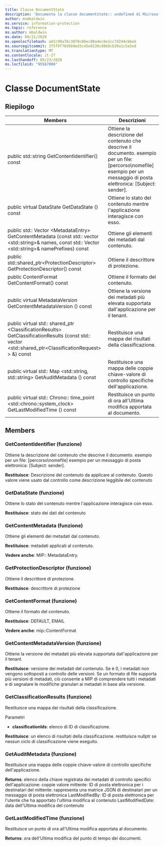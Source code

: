 ```yaml
---
title: Classe DocumentState
description: 'Documenta la classe documentstate:: undefined di Microsoft Information Protection (MIP) SDK.'
author: msmbaldwin
ms.service: information-protection
ms.topic: reference
ms.author: mbaldwin
ms.date: 09/21/2020
ms.openlocfilehash: ad1c99a76c3078c86ec80a4ec6e1cc7d244cbbeb
ms.sourcegitcommit: 3f5f9f7695b9ed3c45e9230cd8b8cb39a1c5a5ed
ms.translationtype: MT
ms.contentlocale: it-IT
ms.lasthandoff: 09/23/2020
ms.locfileid: "95567008"
---
```

# <a name="class-documentstate"></a>Classe DocumentState 
  
## <a name="summary"></a>Riepilogo
 Members                        | Descrizioni                                
--------------------------------|---------------------------------------------
public std::string GetContentIdentifier() const  |  Ottiene la descrizione del contenuto che descrive il documento. esempio per un file: [percorso\nomefile] esempio per un messaggio di posta elettronica: [Subject: sender].
public virtual DataState GetDataState () const  |  Ottiene lo stato del contenuto mentre l'applicazione interagisce con esso.
public std:: Vector \<MetadataEntry\> GetContentMetadata (const std:: vector \<std::string\>& names, const std:: Vector \<std::string\>& namePrefixes) const  |  Ottiene gli elementi dei metadati dal contenuto.
public std::shared_ptr\<ProtectionDescriptor\> GetProtectionDescriptor() const  |  Ottiene il descrittore di protezione.
public ContentFormat GetContentFormat() const  |  Ottiene il formato del contenuto.
public virtual MetadataVersion GetContentMetadataVersion () const  |  Ottiene la versione dei metadati più elevata supportata dall'applicazione per il tenant.
public virtual std:: shared_ptr \<ClassificationResults\> GetClassificationResults (const std:: vector \<std::shared_ptr\<ClassificationRequest\> \> &) const  |  Restituisce una mappa dei risultati della classificazione.
public virtual std:: Map \<std::string, std::string\> GetAuditMetadata () const  |  Restituisce una mappa delle coppie chiave-valore di controllo specifiche dell'applicazione.
public virtual std:: Chrono:: time_point \<std::chrono::system_clock\> GetLastModifiedTime () const  |  Restituisce un punto di ora all'Ultima modifica apportata al documento.
  
## <a name="members"></a>Members
  
### <a name="getcontentidentifier-function"></a>GetContentIdentifier (funzione)
Ottiene la descrizione del contenuto che descrive il documento. esempio per un file: [percorso\nomefile] esempio per un messaggio di posta elettronica: [Subject: sender].

  
**Restituisce**: Descrizione del contenuto da applicare al contenuto.
Questo valore viene usato dal controllo come descrizione leggibile del contenuto
  
### <a name="getdatastate-function"></a>GetDataState (funzione)
Ottiene lo stato del contenuto mentre l'applicazione interagisce con esso.

  
**Restituisce**: stato dei dati del contenuto
  
### <a name="getcontentmetadata-function"></a>GetContentMetadata (funzione)
Ottiene gli elementi dei metadati dal contenuto.

  
**Restituisce**: metadati applicati al contenuto. 
  
**Vedere anche**: MIP:: MetadataEntry.
  
### <a name="getprotectiondescriptor-function"></a>GetProtectionDescriptor (funzione)
Ottiene il descrittore di protezione.

  
**Restituisce**: descrittore di protezione
  
### <a name="getcontentformat-function"></a>GetContentFormat (funzione)
Ottiene il formato del contenuto.

  
**Restituisce**: DEFAULT, EMAIL 
  
**Vedere anche**: mip::ContentFormat
  
### <a name="getcontentmetadataversion-function"></a>GetContentMetadataVersion (funzione)
Ottiene la versione dei metadati più elevata supportata dall'applicazione per il tenant.

  
**Restituisce**: versione dei metadati del contenuto. Se è 0, i metadati non vengono sottoposti a controllo delle versioni. Se un formato di file supporta più versioni di metadati, ciò consente a MIP di comprendere tutti i metadati e di segnalare le modifiche granulari ai metadati in base alla versione.
  
### <a name="getclassificationresults-function"></a>GetClassificationResults (funzione)
Restituisce una mappa dei risultati della classificazione.

Parametri  
* **classificationIds**: elenco di ID di classificazione. 



  
**Restituisce**: un elenco di risultati della classificazione. restituisce nullptr se nessun ciclo di classificazione viene eseguito.
  
### <a name="getauditmetadata-function"></a>GetAuditMetadata (funzione)
Restituisce una mappa delle coppie chiave-valore di controllo specifiche dell'applicazione.

  
**Returns**: elenco della chiave registrata dei metadati di controllo specifici dell'applicazione: coppie valore mittente: ID di posta elettronica per i destinatari del mittente: rappresenta una matrice JSON di destinatari per un messaggio di posta elettronica LastModifiedBy: ID di posta elettronica per l'utente che ha apportato l'ultima modifica al contenuto LastModifiedDate: data dell'Ultima modifica del contenuto
  
### <a name="getlastmodifiedtime-function"></a>GetLastModifiedTime (funzione)
Restituisce un punto di ora all'Ultima modifica apportata al documento.

  
**Returns**: ora dell'Ultima modifica del punto di tempo dei documenti.